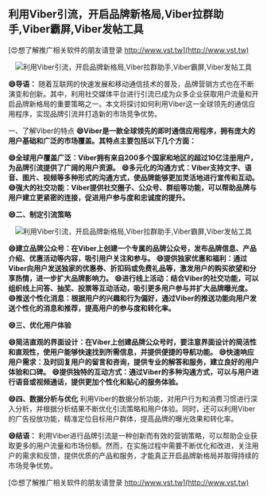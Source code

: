## **利用Viber引流，开启品牌新格局,Viber拉群助手,Viber霸屏,Viber发帖工具**

[😍想了解推广相关软件的朋友请登录 http://www.vst.tw](http://www.vst.tw)

 <center><img src="https://vst.tw/MP4/tuiguang/png/4.png" alt="利用Viber引流，开启品牌新格局,Viber拉群助手,Viber霸屏,Viber发帖工具"></center>

**😄导语：**
随着互联网的快速发展和移动通信技术的普及，品牌营销方式也在不断演变和创新。其中，利用社交媒体平台进行引流已成为众多企业获取用户流量和开启品牌新格局的重要策略之一。本文将探讨如何利用Viber这一全球领先的通信应用程序，实现品牌引流并打造新的市场竞争优势。

一、了解Viber的特点
**😄Viber是一款全球领先的即时通信应用程序，拥有庞大的用户基础和广泛的市场覆盖。其特点主要包括以下几个方面：**

**😄全球用户覆盖广泛：Viber拥有来自200多个国家和地区的超过10亿注册用户，为品牌引流提供了广阔的用户资源。**
**😄多元化的沟通方式：Viber支持文字、语音、图片、视频等多种形式的沟通方式，使品牌能够更加灵活地进行宣传和互动。**
**😄强大的社交功能：Viber提供社交圈子、公众号、群组等功能，可以帮助品牌与用户建立更紧密的连接，促进用户参与度和忠诚度的提升。**

**😄二、制定引流策略**

 <center><img src="https://vst.tw/MP4/tuiguang/png/0.png" alt="利用Viber引流，开启品牌新格局,Viber拉群助手,Viber霸屏,Viber发帖工具"></center>

**😄建立品牌公众号：在Viber上创建一个专属的品牌公众号，发布品牌信息、产品介绍、优惠活动等内容，吸引用户关注和参与。**
**😄提供独家优惠和福利：通过Viber向用户发送独家的优惠券、折扣码或免费礼品等，激发用户的购买欲望和分享热情，进一步扩大品牌影响力。**
**😄进行线上活动：结合Viber的社交功能，可以组织线上问答、抽奖、投票等互动活动，吸引更多用户参与并扩大品牌曝光度。**
**😄推送个性化消息：根据用户的兴趣和行为偏好，通过Viber的推送功能向用户发送个性化的消息和推荐，提高用户的参与度和转化率。**

**😄三、优化用户体验**

**😄简洁直观的界面设计：在Viber上创建品牌公众号时，要注意界面设计的简洁性和直观性，使用户能够快速找到所需信息，并提供便捷的导航功能。**
**😄快速响应用户需求：及时回复用户的留言和咨询，提供专业的解答和服务，建立良好的用户体验和口碑。**
**😄提供独特的互动方式：通过Viber的多种沟通方式，可以与用户进行语音或视频通话，提供更加个性化和贴心的服务体验。**

**😄四、数据分析与优化**
利用Viber的数据分析功能，对用户行为和消费习惯进行深入分析，并根据分析结果不断优化引流策略和用户体验。同时，还可以利用Viber的广告投放功能，精准定位目标用户群体，提高品牌的曝光效果和转化率。

**😄结语：**
利用Viber进行品牌引流是一种创新而有效的营销策略，可以帮助企业获取更多的用户流量和市场份额。然而，在实施过程中需要不断优化和改进，关注用户的需求和反馈，提供优质的产品和服务，才能真正开启品牌新格局并取得持续的市场竞争优势。

[😍想了解推广相关软件的朋友请登录 http://www.vst.tw](http://www.vst.tw)



